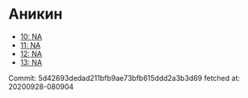 # Аникин
- [10: NA](10.md)
- [11: NA](11.md)
- [12: NA](12.md)
- [13: NA](13.md)

Commit: 5d42693dedad211bfb9ae73bfb615ddd2a3b3d69
 fetched at: 20200928-080904
